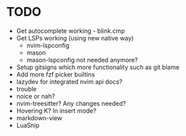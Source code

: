 # TODO
* Get autocomplete working - blink.cmp
* Get LSPs working (using new native way)
    * nvim-lspconfig
    * mason
    * mason-lspconfig not needed anymore?
* Setup gitsigns which more functionality such as git blame
* Add more fzf picker builtins
* lazydev for integrated nvim api docs?
* trouble
* noice or nah?
* nvim-treesitter? Any changes needed?
* Hovering K? In insert mode?
* markdown-view
* LuaSnip
